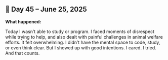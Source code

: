 ## 📅 Day 45 – June 25, 2025

**What happened:**

Today I wasn’t able to study or program. I faced moments of disrespect while trying to help, and also dealt with painful challenges in animal welfare efforts. It felt overwhelming. I didn’t have the mental space to code, study, or even think clear. But I showed up with good intentions. I cared. I tried. And that counts.

